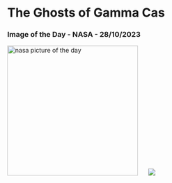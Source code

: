 # The Ghosts of Gamma Cas
### Image of the Day - NASA - 28/10/2023
<img src="https://apod.nasa.gov/apod/image/2310/IC63_GruntzBax1024.jpg" alt="nasa picture of the day" width="300"/>&nbsp; &nbsp; &nbsp; <img src="https://github-readme-streak-stats.herokuapp.com/?user=tempo-riz&theme=merko" >



  
